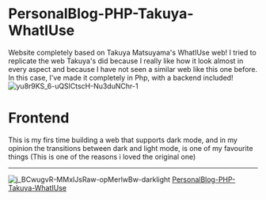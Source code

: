 # PersonalBlog-PHP-Takuya-WhatIUse
Website completely based on Takuya Matsuyama's WhatIUse web! I tried to replicate the web Takuya's did because I really like how it look almost in every aspect and because I have not seen a similar web like this one before. In this case, I've made it completely in Php, with a backend included!![yu8r9KS_6-uQSlCtscH-Nu3duNChr-1](https://user-images.githubusercontent.com/105828786/201494860-9886862a-561f-4a3a-97d6-426104756736.png)

# Frontend
This is my firs time building a web that supports dark mode, and in my opinion the transitions between dark and light mode, is one of my favourite things (This is one of the reasons i loved the original one)
* * *
![j_BCwugvR-MMxIJsRaw-opMerlwBw-darklight](https://user-images.githubusercontent.com/105828786/201495026-037ba440-a51c-4746-9bcd-cbcca07ef417.png)
[PersonalBlog-PHP-Takuya-WhatIUse
](inkdrop://note/-hAbKidX-5)
